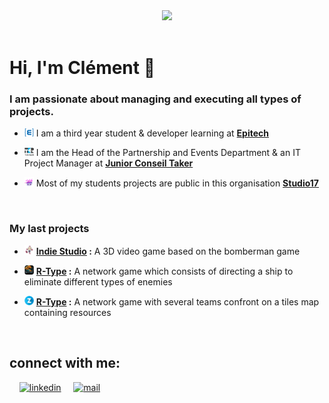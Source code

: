<div align="center">
<a href="https://github.com/Clement-Fernandes" target="_blank"><img src="https://camo.githubusercontent.com/31a2f49c2960bd98e115c536f78f1781d631d2097cbbd73cb006be1aa526246b/68747470733a2f2f692e696d6775722e636f6d2f4136625747466c2e676966" width=""></a>
</div>

<br>

# Hi, I'm Clément :speech_balloon:

### I am passionate about managing and executing all types of projects.

- <p><img src=".assets/epitech-icon.png" width="15"> I am a third year student & developer learning at <b><a href="https://www.epitech.eu">Epitech</a></b> <a href="https://www.epitech.eu" target="_blank"></a> </p>

- <p><img src=".assets/taker-icon.png" width="15"> I am the Head of the Partnership and Events Department & an IT Project Manager at <b><a href="https://taker.epitech.eu/">Junior Conseil Taker</a></b> <a href="https://taker.epitech.eu" target="_blank"></a> </p>

- <p><img src=".assets/studio17-icon.png" width="15"> Most of my students projects are public in this organisation <b><a href="https://github.com/Studio-17">Studio17</a></b> <a href="https://github.com/Studio-17" target="_blank"></a> </p>

<br>

### My last projects

- <p><img src=".assets/bomberman.png" width="15"> <b><a href="https://github.com/Studio-17/Indie-Studio">Indie Studio</a> :</b> A 3D video game based on the bomberman game</p>
- <p><img src=".assets/rtype-logo.png" width="15"> <b><a href="https://github.com/Studio-17/R-Type">R-Type</a> :</b> A network game which consists of directing a ship to eliminate different types of enemies</p>
- <p><img src=".assets/letter-z.png" width="15"> <b><a href="https://github.com/Studio-17/Zappy">R-Type</a> :</b> A network game with several teams confront on a tiles map containing resources</p>

<br>

## connect with me:

&nbsp; &nbsp;
<a href="https://www.linkedin.com/in/cl%C3%A9ment-fernandes-15093a206/?locale=en_US"><img src="https://www.vectorlogo.zone/logos/linkedin/linkedin-icon.svg" width="30px" alt="linkedin"></a>
&nbsp; &nbsp;
<a href="mailto:clement.fernandes@epitech.eu"><img src="https://www.vectorlogo.zone/logos/gmail/gmail-icon.svg" width="30px" alt="mail"></a>
